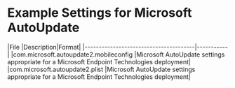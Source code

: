 # Example Settings for Microsoft AutoUpdate

|File                                   |Description|Format|
|---------------------------------------|-----------|
|com.microsoft.autoupdate2.mobileconfig |Microsoft AutoUpdate settings appropriate for a Microsoft Endpoint Technologies deployment|
|com.microsoft.autoupdate2.plist        |Microsoft AutoUpdate settings appropriate for a Microsoft Endpoint Technologies deployment|